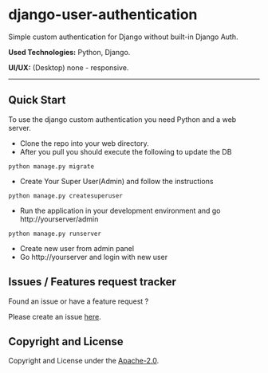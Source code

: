 # django-user-authentication

Simple custom authentication for Django without built-in Django Auth.

**Used Technologies:** Python, Django.

**UI/UX:** (Desktop) none - responsive.

-----------------

Quick Start
-----------
To use the django custom authentication you need Python and a web server.

- Clone the repo into your web directory.
- After you pull you should execute the following to update the DB 
```
python manage.py migrate
```
- Create Your Super User(Admin) and follow the instructions
```
python manage.py createsuperuser
```
- Run the application in your development environment and go http://yourserver/admin 
```
python manage.py runserver
```
- Create new user from admin panel
- Go http://yourserver and login with new user

Issues / Features request tracker
-----------
Found an issue or have a feature request ?

Please create an issue [here](https://github.com/elyamanukyan/django-authentication-example/issues).

Copyright and License
---------------------
Copyright and License under the [Apache-2.0](LICENSE).
